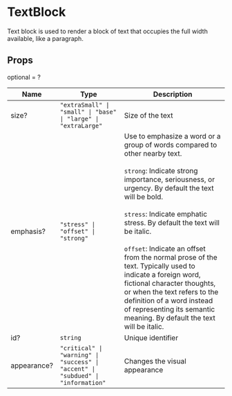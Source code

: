 # TextBlock

Text block is used to render a block of text that occupies the full width available, like a paragraph.

## Props
optional = ?

| Name | Type | Description |
| --- | --- | --- |
| size? | <code>"extraSmall" &#124; "small" &#124; "base" &#124; "large" &#124; "extraLarge"</code> | Size of the text  |
| emphasis? | <code>"stress" &#124; "offset" &#124; "strong"</code> | Use to emphasize a word or a group of words compared to other nearby text.<br /><br />`strong`: Indicate strong importance, seriousness, or urgency. By default the text will be bold.<br /><br />`stress`: Indicate emphatic stress. By default the text will be italic.<br /><br />`offset`: Indicate an offset from the normal prose of the text. Typically used to indicate a foreign word, fictional character thoughts, or when the text refers to the definition of a word instead of representing its semantic meaning. By default the text will be italic.  |
| id? | <code>string</code> | Unique identifier  |
| appearance? | <code>"critical" &#124; "warning" &#124; "success" &#124; "accent" &#124; "subdued" &#124; "information"</code> | Changes the visual appearance  |